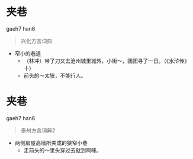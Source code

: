 # 夹巷
gaeh7 han6
> 兴化方言词典
- 窄小的巷道
  - （林冲）带了刀又去沧州城里城外，小街～，团团寻了一日。（《水浒传》十）
  - 前头的～太狭，不能行人。

# 夹巷
gaeh7 han6
> 泰州方言词典2
- 两侧房屋高墙所夹成的狭窄小巷
  - 走前头的～里头穿过去就到啊唻。
